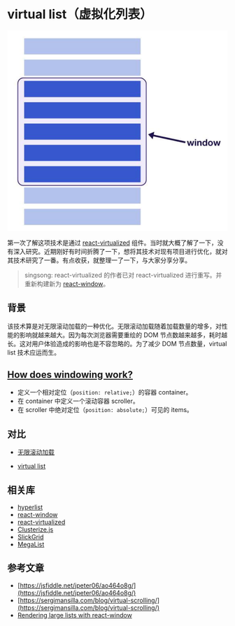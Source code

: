 # virtual list（虚拟化列表）

![](./img/window-diagram.jpg)

第一次了解这项技术是通过 [react-virtualized](https://bvaughn.github.io/react-virtualized/) 组件。当时就大概了解了一下，没有深入研究。近期刚好有时间折腾了一下，想将其技术对现有项目进行优化，就对其技术研究了一番。有点收获，就整理一了一下，与大家分享分享。
> singsong: react-virtualized 的作者已对 react-virtualized 进行重写。并重新构建新为 [react-window](https://github.com/bvaughn/react-window)。

## 背景

该技术算是对无限滚动加载的一种优化。无限滚动加载随着加载数量的增多，对性能的影响就越来越大。因为每次浏览器需要重绘的 DOM 节点数越来越多，耗时越长。这对用户体验造成的影响也是不容忽略的。为了减少 DOM 节点数量，virtual list 技术应运而生。

## [How does windowing work?](https://bvaughn.github.io/forward-js-2017/#/12/0)

- 定义一个相对定位（`position: relative;`）的容器 container。
- 在 container 中定义一个滚动容器 scroller。
- 在 scroller 中绝对定位（`position: absolute;`）可见的 items。

## 对比

- [无限滚动加载](./list.html)

- [virtual list](./vlist.html)

## 相关库
- [hyperlist](https://github.com/tbranyen/hyperlist)
- [react-window](https://github.com/bvaughn/react-window)
- [react-virtualized](https://bvaughn.github.io/react-virtualized/)
- [Clusterize.js](https://github.com/NeXTs/Clusterize.js)
- [SlickGrid](https://github.com/mleibman/SlickGrid)
- [MegaList](https://github.com/triceam/MegaList)

## 参考文章

- [https://jsfiddle.net/jpeter06/ao464o8g/](https://jsfiddle.net/jpeter06/ao464o8g/)
- [https://sergimansilla.com/blog/virtual-scrolling/](https://sergimansilla.com/blog/virtual-scrolling/)
- [Rendering large lists with react-window](https://addyosmani.com/blog/react-window/)